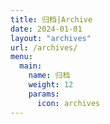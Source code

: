 ```yaml
---
title: 归档|Archive
date: 2024-01-01
layout: "archives"
url: /archives/
menu:
  main:
    name: 归档
    weight: 12
    params:
      icon: archives
---
```

